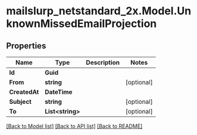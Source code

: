 # mailslurp_netstandard_2x.Model.UnknownMissedEmailProjection

## Properties

Name | Type | Description | Notes
------------ | ------------- | ------------- | -------------
**Id** | **Guid** |  | 
**From** | **string** |  | [optional] 
**CreatedAt** | **DateTime** |  | 
**Subject** | **string** |  | [optional] 
**To** | **List&lt;string&gt;** |  | [optional] 

[[Back to Model list]](../README#documentation-for-models) [[Back to API list]](../README#documentation-for-api-endpoints) [[Back to README]](../README)

